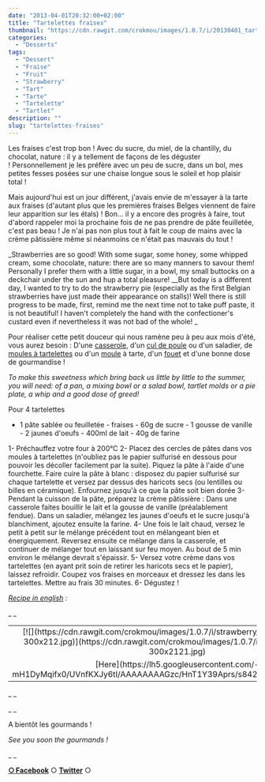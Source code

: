 ```yaml
---
date: "2013-04-01T20:32:00+02:00"
title: "Tartelettes fraises"
thumbnail: "https://cdn.rawgit.com/crokmou/images/1.0.7/i/20130401_tartelette_fraise_strawberry_tart_0074.jpg"
categories:
  - "Desserts"
tags:
  - "Dessert"
  - "Fraise"
  - "Fruit"
  - "Strawberry"
  - "Tart"
  - "Tarte"
  - "Tartelette"
  - "Tartlet"
description: ""
slug: "tartelettes-fraises"
---
```


Les fraises c'est trop bon ! Avec du sucre, du miel, de la chantilly, du chocolat, nature : il y a tellement de façons de les déguster ! Personnellement je les préfère avec un peu de sucre, dans un bol, mes petites fesses posées sur une chaise longue sous le soleil et hop plaisir total !

Mais aujourd'hui est un jour différent, j'avais envie de m'essayer à la tarte aux fraises (d'autant plus que les premières fraises Belges viennent de faire leur apparition sur les étals) ! Bon... il y a encore des progrès à faire, tout d'abord rappeler moi la prochaine fois de ne pas prendre de pâte feuilletée, c'est pas beau ! Je n'ai pas non plus tout à fait le coup de mains avec la crème pâtissière même si néanmoins ce n'était pas mauvais du tout !

_Strawberries are so good! With some sugar, some honey, some whipped cream, some chocolate, nature: there are so many manners to savour them! Personally I prefer them with a little sugar, in a bowl, my small buttocks on a deckchair under the sun and hup a total pleasure! __But today is a different day, I wanted to try to do the strawberry pie (especially as the first Belgian strawberries have just made their appearance on stalls)! Well there is still progress to be made, first, remind me the next time not to take puff paste, it is not beautiful! I haven't completely the hand with the confectioner's custard even if nevertheless it was not bad of the whole! _

Pour réaliser cette petit douceur qui nous ramène peu à peu aux mois d'été, vous aurez besoin : D'une [casserole](http://www.rueducommerce.fr/index/casserole%20fonte), d'un [cul de poule](http://www.rueducommerce.fr/index/casserole%20fonte) ou d'un saladier, de [moules à tartelettes](http://www.rueducommerce.fr/index/moule%20tartelette) ou d'un [moule](http://www.rueducommerce.fr/m/pl/malid:5325292) à tarte, d'un [fouet](http://www.rueducommerce.fr/index/ustensile%20Fouet%20inox) et d'une bonne dose de gourmandise !

_To make this sweetness which bring back us little by little to the summer, you will need: of a pan, a mixing bowl or a salad bowl, tartlet molds or a pie plate, a whip and a good dose of greed!_

Pour 4 tartelettes

- 1 pâte sablée ou feuilletée - fraises - 60g de sucre - 1 gousse de vanille - 2 jaunes d'oeufs - 400ml de lait - 40g de farine

1- Préchauffez votre four à 200°C 2- Placez des cercles de pâtes dans vos moules à tartelettes (n'oubliez pas le papier sulfurisé en dessous pour pouvoir les décoller facilement par la suite). Piquez la pâte à l'aide d'une fourchette. Faire cuire la pâte à blanc : disposez du papier sulfurisé sur chaque tartelette et versez par dessus des haricots secs (ou lentilles ou billes en céramique). Enfournez jusqu'à ce que la pâte soit bien dorée 3- Pendant la cuisson de la pâte, préparez la crème pâtissière : Dans une casserole faites bouillir le lait et la gousse de vanille (préalablement fendue). Dans un saladier, mélangez les jaunes d'oeufs et le sucre jusqu'à blanchiment, ajoutez ensuite la farine. 4- Une fois le lait chaud, versez le petit à petit sur le mélange précédent tout en mélangeant bien et énergiquement. Reversez ensuite ce mélange dans la casserole, et continuer de mélanger tout en laissant sur feu moyen. Au bout de 5 min environ le mélange devrait s'épaissir. 5- Versez votre crème dans vos tartelettes (en ayant prit soin de retirer les haricots secs et le papier), laissez refroidir. Coupez vos fraises en morceaux et dressez les dans les tartelettes. Mettre au frais 30 minutes. 6- Dégustez !

_[Recipe in english](https://lh5.googleusercontent.com/-mH1DyMqifx0/UVnfKXJy6tI/AAAAAAAAGzc/HnT1Y39Aprs/s842/strawberry_tartlet.jpg) :_

_ _

<table style="margin-left: auto; margin-right: auto; text-align: center;" cellspacing="0" cellpadding="0" align="center">

<tbody>

<tr>

<td style="text-align: center;">[![](https://cdn.rawgit.com/crokmou/images/1.0.7/i/strawberry_tartlet-300x2121-300x212.jpg)](https://cdn.rawgit.com/crokmou/images/1.0.7/i/strawberry_tartlet-300x2121.jpg)</td>

</tr>

<tr>

<td style="text-align: center;">[Here](https://lh5.googleusercontent.com/-mH1DyMqifx0/UVnfKXJy6tI/AAAAAAAAGzc/HnT1Y39Aprs/s842/strawberry_tartlet.jpg)</td>

</tr>

</tbody>

</table>

_ _

_ _

A bientôt les gourmands !

_See you soon the gourmands !_

_ _

[**○<span style="font-size: xx-small; margin: 0px; outline: 0px; padding: 0px;"><span style="font-family: Arial, Helvetica, sans-serif; margin: 0px; outline: 0px; padding: 0px;"> </span></span>Facebook**](https://www.facebook.com/pages/CroKMou/148093255259077) ○ [**Twitter**](https://twitter.com/Crokmou) ○